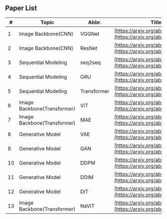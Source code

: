 **Paper List**
---
| #   | Topic                 | Abbr.  | Title                                                      | Venue          | Year |
|-----|-----------------------|--------|------------------------------------------------------------|----------------|------|
| 1   | Image Backbone(CNN)  | VGGNet | [https://arxiv.org/abs/1409.1556](https://arxiv.org/abs/1409.1556) | ICLR           | 2015 |
| 2   | Image Backbone(CNN)  | ResNet | [https://arxiv.org/abs/1512.03385](https://arxiv.org/abs/1512.03385) | CVPR           | 2016 |
| 3   | Sequential Modeling   | seq2seq| [https://arxiv.org/abs/1409.3215](https://arxiv.org/abs/1409.3215) | NeurIPS        | 2014 |
| 4   | Sequential Modeling   | GRU    | [https://arxiv.org/abs/1406.1078](https://arxiv.org/abs/1406.1078) | EMNLP          | 2014 |
| 5   | Sequential Modeling   | Transformer | [https://arxiv.org/abs/1706.03762](https://arxiv.org/abs/1706.03762) | NeurIPS        | 2017 |
| 6   | Image Backbone(Transformer) | ViT    | [https://arxiv.org/abs/2010.11929](https://arxiv.org/abs/2010.11929) | ICLR           | 2021 |
| 7   | Image Backbone(Transformer) | MAE    | [https://arxiv.org/abs/2111.06377](https://arxiv.org/abs/2111.06377) | CVPR           | 2022 |
| 8   | Generative Model      | VAE    | [https://arxiv.org/abs/1312.6114](https://arxiv.org/abs/1312.6114) | ICLR           | 2014 |
| 9   | Generative Model      | GAN    | [https://arxiv.org/abs/1406.2661](https://arxiv.org/abs/1406.2661) | NeurIPS        | 2014 |
| 10  | Generative Model      | DDPM   | [https://arxiv.org/abs/2006.11239](https://arxiv.org/abs/2006.11239) | NeurIPS        | 2020 |
| 11  | Generative Model      | DDIM   | [https://arxiv.org/abs/2010.02502](https://arxiv.org/abs/2010.02502) | ICLR           | 2021 |
| 12  | Generative Model      | DiT    | [https://arxiv.org/abs/2212.09748](https://arxiv.org/abs/2212.09748) | ICCV (oral)    | 2023 |
| 13  | Image Backbone(Transformer) | NaViT  | [https://arxiv.org/abs/2307.06304](https://arxiv.org/abs/2307.06304) | NeurIPS        | 2023 |
